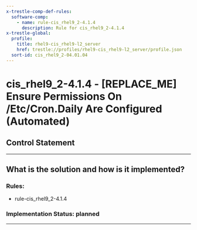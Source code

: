 ```yaml
---
x-trestle-comp-def-rules:
  software-comp:
    - name: rule-cis_rhel9_2-4.1.4
      description: Rule for cis_rhel9_2-4.1.4
x-trestle-global:
  profile:
    title: rhel9-cis_rhel9-l2_server
    href: trestle://profiles/rhel9-cis_rhel9-l2_server/profile.json
  sort-id: cis_rhel9_2-04.01.04
---
```


# cis_rhel9_2-4.1.4 - \[REPLACE_ME\] Ensure Permissions On /Etc/Cron.Daily Are Configured (Automated)

## Control Statement

______________________________________________________________________

## What is the solution and how is it implemented?

<!-- For implementation status enter one of: implemented, partial, planned, alternative, not-applicable -->

<!-- Note that the list of rules under ### Rules: is read-only and changes will not be captured after assembly to JSON -->

<!-- Add control implementation description here for control: cis_rhel9_2-4.1.4 -->

### Rules:

  - rule-cis_rhel9_2-4.1.4

### Implementation Status: planned

______________________________________________________________________

